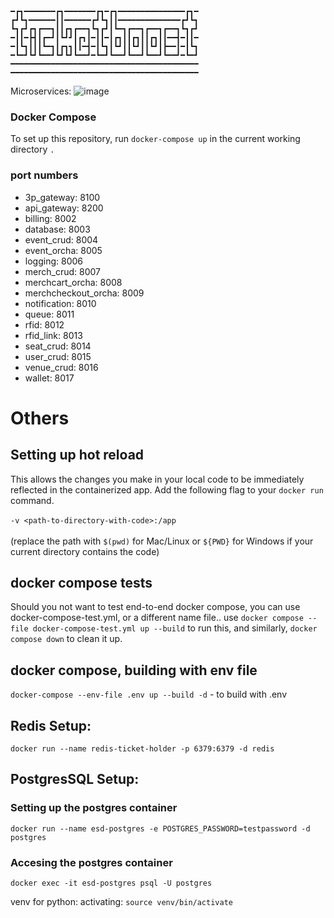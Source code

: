 ```
━┏┓━━━━━━━┏┓━━━━━━━┏┓━┏┓━━━━━━━━━━━━━━━┏┓━
┏┛┗┓━━━━━━┃┃━━━━━━┏┛┗┓┃┃━━━━━━━━━━━━━━┏┛┗┓
┗┓┏┛┏┓┏━━┓┃┃┏┓┏━━┓┗┓┏┛┃┗━┓┏━━┓┏━━┓┏━━┓┗┓┏┛
━┃┃━┣┫┃┏━┛┃┗┛┛┃┏┓┃━┃┃━┃┏┓┃┃┏┓┃┃┏┓┃┃━━┫━┃┃━
━┃┗┓┃┃┃┗━┓┃┏┓┓┃┃━┫━┃┗┓┃┗┛┃┃┗┛┃┃┗┛┃┣━━┃━┃┗┓
━┗━┛┗┛┗━━┛┗┛┗┛┗━━┛━┗━┛┗━━┛┗━━┛┗━━┛┗━━┛━┗━┛
━━━━━━━━━━━━━━━━━━━━━━━━━━━━━━━━━━━━━━━━━━
━━━━━━━━━━━━━━━━━━━━━━━━━━━━━━━━━━━━━━━━━━
```


Microservices:
![image](https://github.com/bchewy/ticketboost/assets/16286067/09a270e6-46e4-4fab-8ffa-41c702c3ae09)



### Docker Compose
To set up this repository, run `docker-compose up` in the current working directory `.`


### port numbers
- 3p_gateway: 8100
- api_gateway: 8200
- billing: 8002
- database: 8003
- event_crud: 8004
- event_orcha: 8005 
- logging: 8006
- merch_crud: 8007
- merchcart_orcha: 8008
- merchcheckout_orcha: 8009
- notification: 8010
- queue: 8011
- rfid: 8012
- rfid_link: 8013
- seat_crud: 8014
- user_crud: 8015
- venue_crud: 8016
- wallet: 8017


# Others
## Setting up hot reload
This allows the changes you make in your local code to be immediately reflected in the containerized app. Add the following flag to your `docker run` command.<br><br>
`-v <path-to-directory-with-code>:/app`<br><br>
(replace the path with `$(pwd)` for Mac/Linux or `${PWD}` for Windows if your current directory contains the code)

## docker compose tests
Should you not want to test end-to-end docker compose, you can use docker-compose-test.yml, or a different name file.. use `docker compose --file docker-compose-test.yml up --build` to run this, and similarly, `docker compose down` to clean it up.

## docker compose, building with env file
`docker-compose --env-file .env up --build -d` - to build with .env

## Redis Setup: 
`docker run --name redis-ticket-holder -p 6379:6379 -d redis`

## PostgresSQL Setup:
### Setting up the postgres container
`docker run --name esd-postgres -e POSTGRES_PASSWORD=testpassword -d postgres`
### Accesing the postgres container
`docker exec -it esd-postgres psql -U postgres`


venv for python:
activating:
`source venv/bin/activate`
